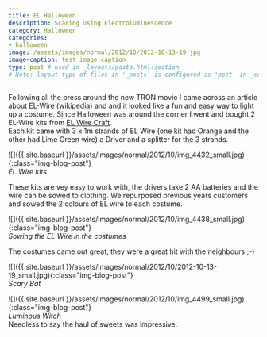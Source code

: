 ```yaml
---
title: EL Halloween
description: Scaring using Electroluminescence
category: Halloween
categories:
- halloween
image: /assets/images/normal/2012/10/2012-10-13-19.jpg
image-caption: test image caption
type: post # used in _layouts/posts.html:section
# Note: layout type of files in '_posts' is configured as 'post' in _config.yml
---
```

Following all the press around the new TRON movie I came across an article about EL-Wire (<a href="https://en.wikipedia.org/wiki/Electroluminescent_wire">wikipedia</a>) and and it looked like a fun and easy way to light up a costume. Since Halloween was around the corner I went and bought 2 EL-Wire kits from <a href="http://elwirecraft.co.uk">EL Wire Craft</a>.<br>
Each kit came with 3 x 1m strands of EL Wire (one kit had Orange and the other had Lime Green wire) a Driver and a splitter for the 3 strands.

![]({{ site.baseurl }}/assets/images/normal/2012/10/img_4432_small.jpg){:class="img-blog-post"}<br>
*EL Wire kits*<br>

These kits are vey easy to work with, the drivers take 2 AA batteries and the wire can be sowed to clothing. We repurposed previous years customers and sowed the 2 colours of EL wire to each costume.

![]({{ site.baseurl }}/assets/images/normal/2012/10/img_4438_small.jpg){:class="img-blog-post"}<br>
*Sowing the EL Wire in the costumes*<br>

The costumes came out great, they were a great hit with the neighbours ;-)

![]({{ site.baseurl }}/assets/images/normal/2012/10/2012-10-13-19_small.jpg){:class="img-blog-post"}<br>
*Scary Bat*<br>

![]({{ site.baseurl }}/assets/images/normal/2012/10/img_4499_small.jpg){:class="img-blog-post"}<br>
*Luminous Witch*<br>
Needless to say the haul of sweets was impressive.
